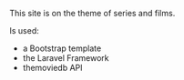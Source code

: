 This site is on the theme of series and films.

Is used:
- a Bootstrap template
- the Laravel Framework
- themoviedb API

